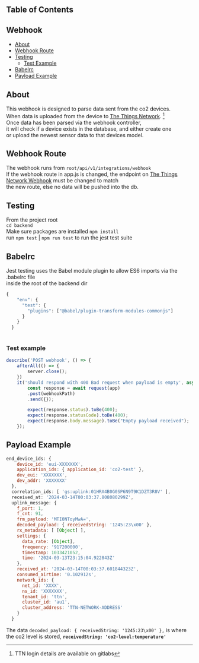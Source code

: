 ## Table of Contents

## Webhook
- [About](#about)
- [Webhook Route](#webhook-route)
- [Testing](#webhook-test-example)
    + [Test Example](#webhook-test-example)
- [Babelrc](#babel-rc)
- [Payload Example](#webhook-payload-example)

## About <a name="about"></a>
This webhook is designed to parse data sent from the co2 devices.  
When data is uploaded from the device to [The Things Network](https://au1.cloud.thethings.network/console/applications/co2-test/devices). [^1]  
Once data has been parsed via the webhook controller,  
it will check if a device exists in the database, and either create one  
or upload the newest sensor data to that devices model.

[^1]: TTN login details are available on gitlabs

## Webhook Route <a name="webhook-route"></a>
The webhook runs from `root/api/v1/integrations/webhook`  
If the webhook route in app.js is changed, the endpoint on
[The Things Network Webhook](https://au1.cloud.thethings.network/console/applications/co2-test/integrations/webhooks) must be changed to match  
the new route, else no data will be pushed into the db. 



## Testing <a name="testing"></a>
From the project root  
`cd backend`  
Make sure packages are installed `npm install`  
run `npm test` | `npm run test` to run the jest test suite

## Babelrc <a name="babel-rc"></a>
Jest testing uses the Babel module plugin to allow ES6 imports via the .babelrc file  
inside the root of the backend dir

```js
{
    "env": {
      "test": {
        "plugins": ["@babel/plugin-transform-modules-commonjs"]
      }
    }
  }
  
```

### Test example <a name="webhook-test-example"></a>
```js
describe('POST webhook', () => {
    afterAll(() => {
        server.close();
    })
    it('should respond with 400 Bad request when payload is empty', async () => {
        const response = await request(app)
        .post(webhookPath)
        .send({});

        expect(response.status).toBe(400);
        expect(response.statusCode).toBe(400);
        expect(response.body.message).toBe("Empty payload received");
    });
```


## Payload Example <a name="webhook-payload-example"></a>
```js
end_device_ids: {
    device_id: 'eui-XXXXXXX',
    application_ids: { application_id: 'co2-test' },
    dev_eui: 'XXXXXXX',
    dev_addr: 'XXXXXXX'
  },
  correlation_ids: [ 'gs:uplink:01HRX4B0G0SP6N9T9K1DZT3R8V' ],
  received_at: '2024-03-14T00:03:37.808080299Z',
  uplink_message: {
    f_port: 1,
    f_cnt: 91,
    frm_payload: 'MTI0NToyMwA=',
    decoded_payload: { receivedString: '1245:23\x00' },
    rx_metadata: [ [Object] ],
    settings: {
      data_rate: [Object],
      frequency: '917200000',
      timestamp: 1033421052,
      time: '2024-03-13T23:15:04.922843Z'
    },
    received_at: '2024-03-14T00:03:37.601844323Z',
    consumed_airtime: '0.102912s',
    network_ids: {
      net_id: 'XXXX',
      ns_id: 'XXXXXXX',
      tenant_id: 'ttn',
      cluster_id: 'au1',
      cluster_address: 'TTN-NETWORK-ADDRESS'
    }
  }
```
The data `decoded_payload: { receivedString: '1245:23\x00' },` is where the co2 level is stored, **`receivedString: 'co2-level:temperature'`**